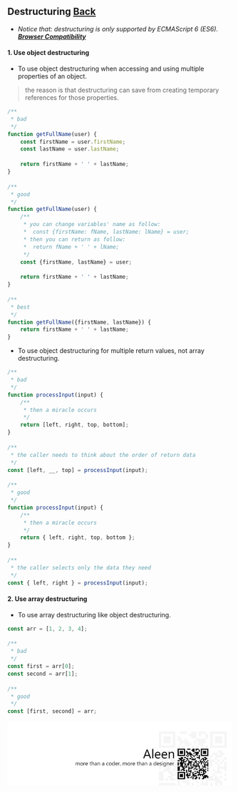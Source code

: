 ## Destructuring [**Back**](./../README.md)

- *Notice that: destructuring is only supported by ECMAScript 6 (ES6). [**Browser Compatibility**](https://developer.mozilla.org/en-US/docs/Web/JavaScript/Reference/Operators/Destructuring_assignment#Browser_compatibility)*

#### 1. Use object destructuring

- To use object destructuring when accessing and using multiple properties of an object.

> the reason is that destructuring can save from creating temporary references for those properties.

```js
/**
 * bad
 */
function getFullName(user) {
    const firstName = user.firstName;
    const lastName = user.lastName;
    
    return firstName + ' ' + lastName;
}

/**
 * good
 */
function getFullName(user) {
    /**
     * you can change variables' name as follow:
     *  const {firstName: fName, lastName: lName} = user;
     * then you can return as follow:
     *  return fName + ' ' + lName; 
     */
    const {firstName, lastName} = user;
    
    return firstName + ' ' + lastName;
}

/**
 * best
 */
function getFullName({firstName, lastName}) {
    return firstName + ' ' + lastName;
}
```

- To use object destructuring for multiple return values, not array destructuring.

```js
/**
 * bad
 */
function processInput(input) {
    /**
     * then a miracle occurs
     */
    return [left, right, top, bottom];
}

/**
 * the caller needs to think about the order of return data
 */
const [left, __, top] = processInput(input);

/**
 * good
 */
function processInput(input) {
    /**
     * then a miracle occurs
     */
    return { left, right, top, bottom };
}

/**
 * the caller selects only the data they need
 */
const { left, right } = processInput(input);
```

#### 2. Use array destructuring

- To use array destructuring like object destructuring.

```js
const arr = [1, 2, 3, 4];

/**
 * bad
 */
const first = arr[0];
const second = arr[1];

/**
 * good
 */
const [first, second] = arr;
```

<a href="http://aleen42.github.io/" target="_blank" ><img src="./../pic/tail.gif"></a>